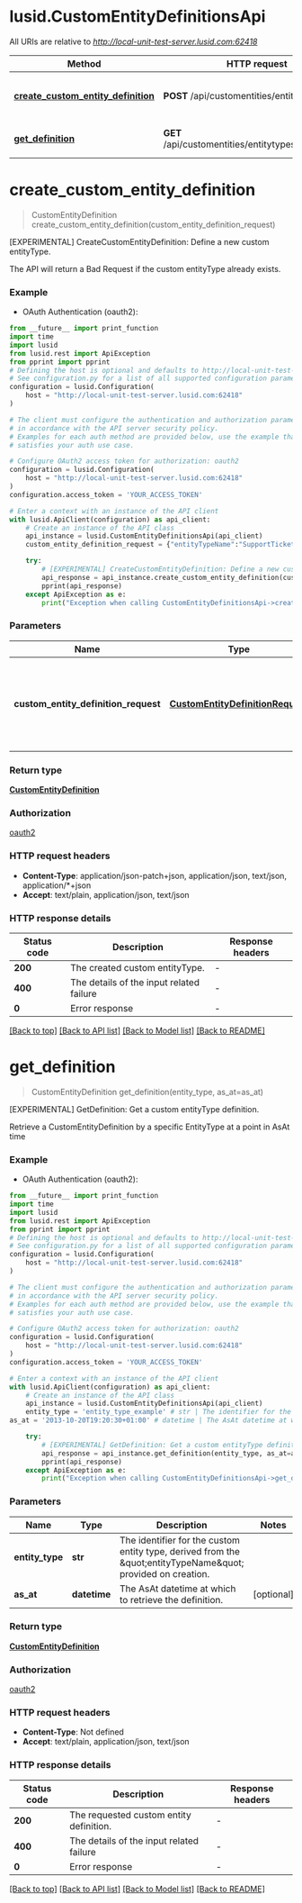 # lusid.CustomEntityDefinitionsApi

All URIs are relative to *http://local-unit-test-server.lusid.com:62418*

Method | HTTP request | Description
------------- | ------------- | -------------
[**create_custom_entity_definition**](CustomEntityDefinitionsApi.md#create_custom_entity_definition) | **POST** /api/customentities/entitytypes | [EXPERIMENTAL] CreateCustomEntityDefinition: Define a new custom entityType.
[**get_definition**](CustomEntityDefinitionsApi.md#get_definition) | **GET** /api/customentities/entitytypes/{entityType} | [EXPERIMENTAL] GetDefinition: Get a custom entityType definition.


# **create_custom_entity_definition**
> CustomEntityDefinition create_custom_entity_definition(custom_entity_definition_request)

[EXPERIMENTAL] CreateCustomEntityDefinition: Define a new custom entityType.

The API will return a Bad Request if the custom entityType already exists.

### Example

* OAuth Authentication (oauth2):
```python
from __future__ import print_function
import time
import lusid
from lusid.rest import ApiException
from pprint import pprint
# Defining the host is optional and defaults to http://local-unit-test-server.lusid.com:62418
# See configuration.py for a list of all supported configuration parameters.
configuration = lusid.Configuration(
    host = "http://local-unit-test-server.lusid.com:62418"
)

# The client must configure the authentication and authorization parameters
# in accordance with the API server security policy.
# Examples for each auth method are provided below, use the example that
# satisfies your auth use case.

# Configure OAuth2 access token for authorization: oauth2
configuration = lusid.Configuration(
    host = "http://local-unit-test-server.lusid.com:62418"
)
configuration.access_token = 'YOUR_ACCESS_TOKEN'

# Enter a context with an instance of the API client
with lusid.ApiClient(configuration) as api_client:
    # Create an instance of the API class
    api_instance = lusid.CustomEntityDefinitionsApi(api_client)
    custom_entity_definition_request = {"entityTypeName":"SupportTicket","displayName":"Support Ticket","description":"Support Ticket","fieldSchema":[{"name":"clientId","lifetime":"Perpetual","type":"String","required":true},{"name":"issueDescription","lifetime":"TimeVariant","type":"String","required":true},{"name":"internalNotes","lifetime":"TimeVariant","type":"String","required":false},{"name":"isResolved","lifetime":"TimeVariant","type":"Boolean","required":false}]} # CustomEntityDefinitionRequest | The payload containing the description of the custom entityType.

    try:
        # [EXPERIMENTAL] CreateCustomEntityDefinition: Define a new custom entityType.
        api_response = api_instance.create_custom_entity_definition(custom_entity_definition_request)
        pprint(api_response)
    except ApiException as e:
        print("Exception when calling CustomEntityDefinitionsApi->create_custom_entity_definition: %s\n" % e)
```

### Parameters

Name | Type | Description  | Notes
------------- | ------------- | ------------- | -------------
 **custom_entity_definition_request** | [**CustomEntityDefinitionRequest**](CustomEntityDefinitionRequest.md)| The payload containing the description of the custom entityType. | 

### Return type

[**CustomEntityDefinition**](CustomEntityDefinition.md)

### Authorization

[oauth2](../README.md#oauth2)

### HTTP request headers

 - **Content-Type**: application/json-patch+json, application/json, text/json, application/*+json
 - **Accept**: text/plain, application/json, text/json

### HTTP response details
| Status code | Description | Response headers |
|-------------|-------------|------------------|
**200** | The created custom entityType. |  -  |
**400** | The details of the input related failure |  -  |
**0** | Error response |  -  |

[[Back to top]](#) [[Back to API list]](../README.md#documentation-for-api-endpoints) [[Back to Model list]](../README.md#documentation-for-models) [[Back to README]](../README.md)

# **get_definition**
> CustomEntityDefinition get_definition(entity_type, as_at=as_at)

[EXPERIMENTAL] GetDefinition: Get a custom entityType definition.

Retrieve a CustomEntityDefinition by a specific EntityType at a point in AsAt time

### Example

* OAuth Authentication (oauth2):
```python
from __future__ import print_function
import time
import lusid
from lusid.rest import ApiException
from pprint import pprint
# Defining the host is optional and defaults to http://local-unit-test-server.lusid.com:62418
# See configuration.py for a list of all supported configuration parameters.
configuration = lusid.Configuration(
    host = "http://local-unit-test-server.lusid.com:62418"
)

# The client must configure the authentication and authorization parameters
# in accordance with the API server security policy.
# Examples for each auth method are provided below, use the example that
# satisfies your auth use case.

# Configure OAuth2 access token for authorization: oauth2
configuration = lusid.Configuration(
    host = "http://local-unit-test-server.lusid.com:62418"
)
configuration.access_token = 'YOUR_ACCESS_TOKEN'

# Enter a context with an instance of the API client
with lusid.ApiClient(configuration) as api_client:
    # Create an instance of the API class
    api_instance = lusid.CustomEntityDefinitionsApi(api_client)
    entity_type = 'entity_type_example' # str | The identifier for the custom entity type, derived from the \"entityTypeName\" provided on creation.
as_at = '2013-10-20T19:20:30+01:00' # datetime | The AsAt datetime at which to retrieve the definition. (optional)

    try:
        # [EXPERIMENTAL] GetDefinition: Get a custom entityType definition.
        api_response = api_instance.get_definition(entity_type, as_at=as_at)
        pprint(api_response)
    except ApiException as e:
        print("Exception when calling CustomEntityDefinitionsApi->get_definition: %s\n" % e)
```

### Parameters

Name | Type | Description  | Notes
------------- | ------------- | ------------- | -------------
 **entity_type** | **str**| The identifier for the custom entity type, derived from the \&quot;entityTypeName\&quot; provided on creation. | 
 **as_at** | **datetime**| The AsAt datetime at which to retrieve the definition. | [optional] 

### Return type

[**CustomEntityDefinition**](CustomEntityDefinition.md)

### Authorization

[oauth2](../README.md#oauth2)

### HTTP request headers

 - **Content-Type**: Not defined
 - **Accept**: text/plain, application/json, text/json

### HTTP response details
| Status code | Description | Response headers |
|-------------|-------------|------------------|
**200** | The requested custom entity definition. |  -  |
**400** | The details of the input related failure |  -  |
**0** | Error response |  -  |

[[Back to top]](#) [[Back to API list]](../README.md#documentation-for-api-endpoints) [[Back to Model list]](../README.md#documentation-for-models) [[Back to README]](../README.md)

